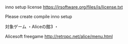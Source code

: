 inno setup license
https://jrsoftware.org/files/is/license.txt

Please create compile inno setup

対象ゲーム
・Aliceの館3
・

Alicesoft freegame
http://retropc.net/alice/menu.html
